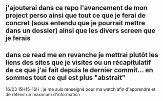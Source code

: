 ## j'ajouterai dans ce repo l'avancement de mon project perso ainsi que tout ce que je ferai de concret (sous entendu que je pourrait mettre dans un dossier) ainsi que les divers screen que je ferais

## dans ce read me en revanche je mettrai plutôt les liens des sites que je visites ou un récapitulatif de ce que j'ai fait depuis le dernier commit... en sommes tout ce qui est plus "abstrait"

16/03 15H15-16H : je me suis renseigné pour ma watch afin d'apprendre et de retenir un maximum d'information
